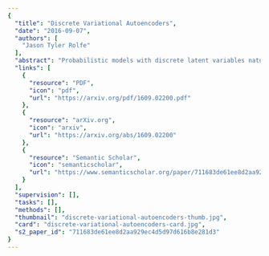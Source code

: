 ```yaml
---
{
  "title": "Discrete Variational Autoencoders",
  "date": "2016-09-07",
  "authors": [
    "Jason Tyler Rolfe"
  ],
  "abstract": "Probabilistic models with discrete latent variables naturally capture datasets composed of discrete classes. However, they are difficult to train efficiently, since backpropagation through discrete variables is generally not possible. We present a novel method to train a class of probabilistic models with discrete latent variables using the variational autoencoder framework, including backpropagation through the discrete latent variables. The associated class of probabilistic models comprises an undirected discrete component and a directed hierarchical continuous component. The discrete component captures the distribution over the disconnected smooth manifolds induced by the continuous component. As a result, this class of models efficiently learns both the class of objects in an image, and their specific realization in pixels, from unsupervised data, and outperforms state-of-the-art methods on the permutation-invariant MNIST, Omniglot, and Caltech-101 Silhouettes datasets.",
  "links": [
    {
      "resource": "PDF",
      "icon": "pdf",
      "url": "https://arxiv.org/pdf/1609.02200.pdf"
    },
    {
      "resource": "arXiv.org",
      "icon": "arxiv",
      "url": "https://arxiv.org/abs/1609.02200"
    },
    {
      "resource": "Semantic Scholar",
      "icon": "semanticscholar",
      "url": "https://www.semanticscholar.org/paper/711683de61ee8d2aa929ec4d5d97d616b8e281d3"
    }
  ],
  "supervision": [],
  "tasks": [],
  "methods": [],
  "thumbnail": "discrete-variational-autoencoders-thumb.jpg",
  "card": "discrete-variational-autoencoders-card.jpg",
  "s2_paper_id": "711683de61ee8d2aa929ec4d5d97d616b8e281d3"
}
---
```


